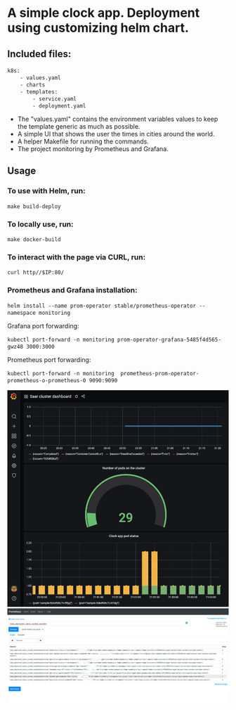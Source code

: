 # A simple clock app. Deployment using customizing helm chart.

## Included files:
```
k8s:
    - values.yaml
    - charts
    - templates:
        - service.yaml
        - deployment.yaml
```
- The "values.yaml" contains the environment variables values to keep the template generic as much as possible.
- A simple UI that shows the user the times in cities around the world.
- A helper Makefile for running the commands.
- The project monitoring by Prometheus and Grafana.

## Usage
### To use with Helm, run:
```
make build-deploy
```

### To locally use, run:
```
make docker-build
```
### To interact with the page via CURL, run:
```
curl http//$IP:80/
```

### Prometheus and Grafana installation:
```
helm install --name prom-operator stable/prometheus-operator --namespace monitoring
```
Grafana port forwarding:
```
kubectl port-forward -n monitoring prom-operator-grafana-5485f4d565-gwz48 3000:3000
```

Prometheus port forwarding:
```
kubectl port-forward -n monitoring  prometheus-prom-operator-prometheus-o-prometheus-0 9090:9090
```

![This is an image](images/grafana.png)
![This is an image](images/prometheus.png)
